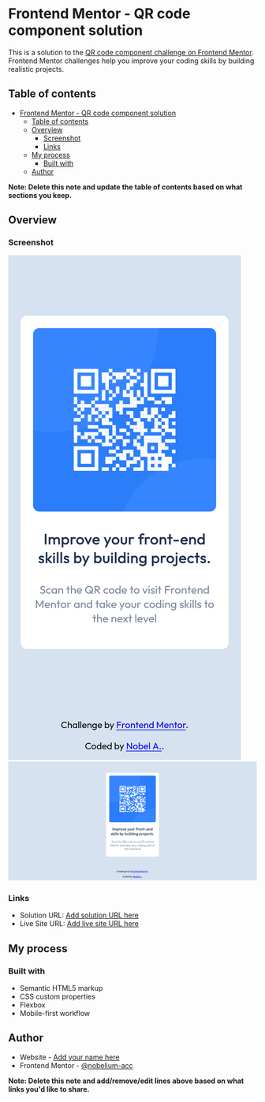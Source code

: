 # Frontend Mentor - QR code component solution

This is a solution to the [QR code component challenge on Frontend Mentor](https://www.frontendmentor.io/challenges/qr-code-component-iux_sIO_H). Frontend Mentor challenges help you improve your coding skills by building realistic projects. 

## Table of contents

- [Frontend Mentor - QR code component solution](#frontend-mentor---qr-code-component-solution)
  - [Table of contents](#table-of-contents)
  - [Overview](#overview)
    - [Screenshot](#screenshot)
    - [Links](#links)
  - [My process](#my-process)
    - [Built with](#built-with)
  - [Author](#author)

**Note: Delete this note and update the table of contents based on what sections you keep.**

## Overview

### Screenshot

![](./images/screenshots/mobile.png)
![](./images/screenshots/desktop.png)

### Links

- Solution URL: [Add solution URL here](https://github.com/nobelium-acc/frontend-mentor---qr-code-component-solution)
- Live Site URL: [Add live site URL here](https://nobelium-acc.github.io/frontend-mentor---qr-code-component-solution)

## My process

### Built with

- Semantic HTML5 markup
- CSS custom properties
- Flexbox
- Mobile-first workflow

## Author

- Website - [Add your name here](https://github.com/nobelium-acc)
- Frontend Mentor - [@nobelium-acc](https://www.frontendmentor.io/profile/nobelium-acc)

**Note: Delete this note and add/remove/edit lines above based on what links you'd like to share.**


